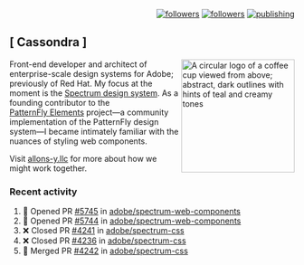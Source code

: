 <p align="right"><a rel="me" href="https://front-end.social/@castastrophe">
    <img alt="followers" title="Follow me on Mastodon" src="https://img.shields.io/mastodon/follow/109297102751309835?domain=https%3A%2F%2Ffront-end.social&label=Follow&logo=mastodon&logoColor=white&style=for-the-badge&labelColor=008080&color=006969"/></a>
  <a href="https://codepen.io/castastrophe/">
    <img alt="followers" title="Follow me on CodePen" src="https://img.shields.io/badge/23-1?color=640464&labelColor=7c007c&style=for-the-badge&logo=codepen&label=Follow"/></a>
<a href="https://castastrophe.medium.com/">
    <img alt="publishing" title="View articles on Medium" src="https://img.shields.io/badge/107-1?color=666&labelColor=444&label=subscribe&logo=medium&logoColor=white&style=for-the-badge"/></a>
</p>

## [&nbsp;Cassondra&nbsp;]

<img align="right" src="https://github-production-user-asset-6210df.s3.amazonaws.com/1840295/253016758-ba468774-1cd3-42c2-8f43-947b5eeb5edf.png" height="200" alt="A circular logo of a coffee cup viewed from above; abstract, dark outlines with hints of teal and creamy tones">

Front-end developer and architect of enterprise-scale design systems for Adobe; previously of Red Hat. My focus at the moment is the [Spectrum design system](https://github.com/adobe/spectrum-css). As a founding contributor to the [PatternFly&nbsp;Elements](https://github.com/patternfly/patternfly-elements) project&mdash;a community implementation of the PatternFly design system&mdash;I became intimately familiar with the nuances of styling web components.

Visit [allons-y.llc](http://allons-y.llc/) for more about how we might work together.

### Recent activity

<!--START_SECTION:activity-->
1. 💪 Opened PR [#5745](https://github.com/adobe/spectrum-web-components/pull/5745) in [adobe/spectrum-web-components](https://github.com/adobe/spectrum-web-components)
2. 💪 Opened PR [#5744](https://github.com/adobe/spectrum-web-components/pull/5744) in [adobe/spectrum-web-components](https://github.com/adobe/spectrum-web-components)
3. ❌ Closed PR [#4241](https://github.com/adobe/spectrum-css/pull/4241) in [adobe/spectrum-css](https://github.com/adobe/spectrum-css)
4. ❌ Closed PR [#4236](https://github.com/adobe/spectrum-css/pull/4236) in [adobe/spectrum-css](https://github.com/adobe/spectrum-css)
5. 🎉 Merged PR [#4242](https://github.com/adobe/spectrum-css/pull/4242) in [adobe/spectrum-css](https://github.com/adobe/spectrum-css)
<!--END_SECTION:activity-->
